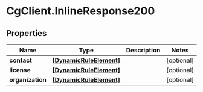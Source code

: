 # CgClient.InlineResponse200

## Properties

Name | Type | Description | Notes
------------ | ------------- | ------------- | -------------
**contact** | [**[DynamicRuleElement]**](DynamicRuleElement.md) |  | [optional] 
**license** | [**[DynamicRuleElement]**](DynamicRuleElement.md) |  | [optional] 
**organization** | [**[DynamicRuleElement]**](DynamicRuleElement.md) |  | [optional] 



